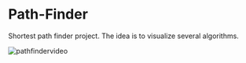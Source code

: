 # Path-Finder
Shortest path finder project. The idea is to visualize several algorithms. 

![pathfindervideo](https://user-images.githubusercontent.com/55843946/89355011-adef5780-d690-11ea-8f28-da07a435da9b.gif)
